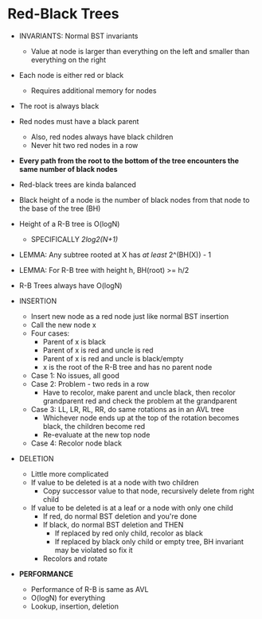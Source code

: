 # Red-Black Trees
  - INVARIANTS: Normal BST invariants
    - Value at node is larger than everything on the left and
    smaller than everything on the right
  - Each node is either red or black
    - Requires additional memory for nodes
  - The root is always black
  - Red nodes must have a black parent
    - Also, red nodes always have black children
    - Never hit two red nodes in a row
 
  - **Every path from the root to the bottom of the tree encounters the same number of black nodes**
  - Red-black trees are kinda balanced
  - Black height of a node is the number of black nodes from
   that node to the base of the tree (BH)
  - Height of a R-B tree is O(logN)
    - SPECIFICALLY _2log2(N+1)_
  - LEMMA: Any subtree rooted at X has *at least* 2^(BH(X)) - 1
  - LEMMA: For R-B tree with height h, BH(root) >= h/2
  - R-B Trees always have O(logN)
  - INSERTION
    - Insert new node as a red node just like normal BST
    insertion
    - Call the new node x
    - Four cases:
      - Parent of x is black
      - Parent of x is red and uncle is red
      - Parent of x is red and uncle is black/empty
      - x is the root of the R-B tree and has no parent node
    - Case 1: No issues, all good
    - Case 2: Problem - two reds in a row
      - Have to recolor, make parent and uncle black, then
     recolor grandparent red and check the problem at the
     grandparent
    - Case 3: LL, LR, RL, RR, do same rotations as in an AVL
    tree
      - Whichever node ends up at the top of the rotation
      becomes black, the children become red
      - Re-evaluate at the new top node
    - Case 4: Recolor node black
  - DELETION
    - Little more complicated
    - If value to be deleted is at a node with two children
      - Copy successor value to that node, recursively delete
     from right child
    - If value to be deleted is at a leaf or a node with only
    one child
      - If red, do normal BST deletion and you're done
      - If black, do normal BST deletion and THEN
        - If replaced by red only child, recolor as black
        - If replaced by black only child or empty tree, BH
      invariant may be violated so fix it
      - Recolors and rotate
      
  - **PERFORMANCE**
    - Performance of R-B is same as AVL
    - O(logN) for everything
    - Lookup, insertion, deletion
